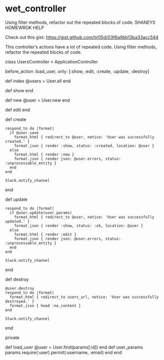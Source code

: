 # wet_controller
 Using filter methods, refactor out the repeated blocks of code.
SHANEYS HOMEWROK HELP

Check out this gist:
https://gist.github.com/tjr05d/03f6a9bb13ba33acc544

This controller’s actions have a lot of repeated code. Using filter methods, refactor the repeated blocks of code.


class UsersController < ApplicationController

 before_action :load_user, only: [:show, :edit, :create, :update, :destroy]

  def index
    @users = User.all
  end

  def show
  end

  def new
    @user = User.new
  end

  def edit
  end

  def create


    respond_to do |format|
      if @user.save
        format.html { redirect_to @user, notice: 'User was successfully created.' }
        format.json { render :show, status: :created, location: @user }
      else
        format.html { render :new }
        format.json { render json: @user.errors, status: :unprocessable_entity }
      end
    end

    Slack.notify_channel 
  end

  def update


    respond_to do |format|
      if @user.update(user_params)
        format.html { redirect_to @user, notice: 'User was successfully updated.' }
        format.json { render :show, status: :ok, location: @user }
      else
        format.html { render :edit }
        format.json { render json: @user.errors, status: :unprocessable_entity }
      end
    end

    Slack.notify_channel
  end

  def destroy


    @user.destroy
    respond_to do |format|
      format.html { redirect_to users_url, notice: 'User was successfully destroyed.' }
      format.json { head :no_content }
    end

    Slack.notify_channel
  end

  private

  def load_user
    @user = User.find(params[:id])
  end
    def user_params
      params.require(:user).permit(:username, :email)
    end
end
